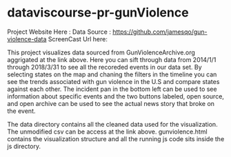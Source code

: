 # dataviscourse-pr-gunViolence

Project Website Here :
Data Source : https://github.com/jamesqo/gun-violence-data
ScreenCast Url here:

This project visualizes data sourced from GunViolenceArchive.org aggrigated at the link above.
Here you can sift through data from 2014/1/1 through 2018/3/31 to see all the recoreded events in our data set.
By selecting states on the map and chaning the filters in the timeline you can see the trends associated 
with gun violence in the U.S and compare states against each other.  The incident pan in the bottom left
can be used to see information about specific events and the two buttons labeled, open source, and open archive
can be used to see the actual news story that broke on the event.

The data directory contains all the cleaned data used for the visualization. The unmodified csv can be access at the link above.
gunviolence.html contains the visualization structure and all the running js code sits inside the js directory.
